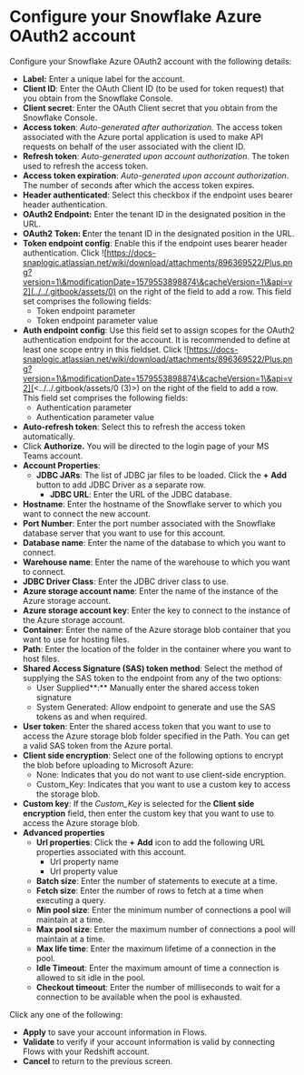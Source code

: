 # Configure your Snowflake Azure OAuth2 account



Configure your Snowflake Azure OAuth2 account with the following details:

* **Label:** Enter a unique label for the account.
* **Client ID**: Enter the OAuth Client ID (to be used for token request) that you obtain from the Snowflake Console.
* **Client secret**: Enter the OAuth Client secret that you obtain from the Snowflake Console.
* **Access token**: _Auto-generated after authorization._ The access token associated with the Azure portal application is used to make API requests on behalf of the user associated with the client ID.
* **Refresh token**: _Auto-generated upon account authorization_. The token used to refresh the access token.
* **Access token expiration**: _Auto-generated upon account authorization_. The number of seconds after which the access token expires.
* **Header authenticated**: Select this checkbox if the endpoint uses bearer header authentication.
* **OAuth2 Endpoint:** Enter the tenant ID in the designated position in the URL.
* **OAuth2 Token: E**nter the tenant ID in the designated position in the URL.
* **Token endpoint config**: Enable this if the endpoint uses bearer header authentication. Click ![https://docs-snaplogic.atlassian.net/wiki/download/attachments/896369522/Plus.png?version=1\&modificationDate=1579553898874\&cacheVersion=1\&api=v2](../../.gitbook/assets/0) on the right of the field to add a row. This field set comprises the following fields:
  * Token endpoint parameter
  * Token endpoint parameter value
* **Auth endpoint config**: Use this field set to assign scopes for the OAuth2 authentication endpoint for the account. It is recommended to define at least one scope entry in this fieldset. Click ![https://docs-snaplogic.atlassian.net/wiki/download/attachments/896369522/Plus.png?version=1\&modificationDate=1579553898874\&cacheVersion=1\&api=v2](<../../.gitbook/assets/0 (3)>) on the right of the field to add a row. This field set comprises the following fields:
  * Authentication parameter
  * Authentication parameter value
* **Auto-refresh token**: Select this to refresh the access token automatically.
* Click **Authorize.** You will be directed to the login page of your MS Teams account.
* **Account Properties**:
  * **JDBC JARs**: The list of JDBC jar files to be loaded. Click the **+** **Add** button to add JDBC Driver as a separate row.
    * **JDBC URL**: Enter the URL of the JDBC database.&#x20;
* **Hostname**: Enter the hostname of the Snowflake server to which you want to connect the new account.
* **Port Number**: Enter the port number associated with the Snowflake database server that you want to use for this account.
* **Database name**: Enter the name of the database to which you want to connect.
* **Warehouse name**: Enter the name of the warehouse to which you want to connect.
* **JDBC Driver Class**: Enter the JDBC driver class to use.
* **Azure storage account name**: Enter the name of the instance of the Azure storage account.
* **Azure storage account key**: Enter the key to connect to the instance of the Azure storage account.&#x20;
* **Container**: Enter the name of the Azure storage blob container that you want to use for hosting files.
* **Path**: Enter the location of the folder in the container where you want to host files.
* **Shared Access Signature (SAS) token method**: Select the method of supplying the SAS token to the endpoint from any of the two options:
  * User Supplied**:** Manually enter the shared access token signature
  * System Generated: Allow endpoint to generate and use the SAS tokens as and when required.
* **User token**: Enter the shared access token that you want to use to access the Azure storage blob folder specified in the Path. You can get a valid SAS token from the Azure portal.
* **Client side encryption**: Select one of the following options to encrypt the blob before uploading to Microsoft Azure:&#x20;
  * None: Indicates that you do not want to use client-side encryption.
  * Custom\_Key: Indicates that you want to use a custom key to access the storage blob.
* **Custom key**: If the _Custom\_Key_ is selected for the **Client side encryption** field, then enter the custom key that you want to use to access the Azure storage blob.
* **Advanced properties**
  * **Url properties**: Click the **+** **Add** icon to add the following URL properties associated with this account.
    * Url property name
    * Url property value
  * **Batch size**: Enter the number of statements to execute at a time.
  * **Fetch size**: Enter the number of rows to fetch at a time when executing a query.
  * **Min pool size**: Enter the minimum number of connections a pool will maintain at a time.
  * **Max pool size**: Enter the maximum number of connections a pool will maintain at a time.
  * **Max life time**: Enter the maximum lifetime of a connection in the pool.
  * **Idle Timeout**: Enter the maximum amount of time a connection is allowed to sit idle in the pool.
  * **Checkout timeout**: Enter the number of milliseconds to wait for a connection to be available when the pool is exhausted.

Click any one of the following:

* **Apply** to save your account information in Flows.
* **Validate** to verify if your account information is valid by connecting Flows with your Redshift account.
* **Cancel** to return to the previous screen.
